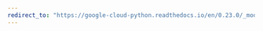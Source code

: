 ```yaml
---
redirect_to: "https://google-cloud-python.readthedocs.io/en/0.23.0/_modules/google/cloud/monitoring/timeseries.html"
---
```

